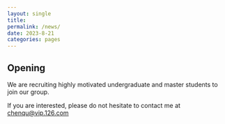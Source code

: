 ```yaml
---
layout: single
title: 
permalink: /news/
date: 2023-8-21
categories: pages
---
```

## Opening
We are recruiting highly motivated undergraduate and master students to join our group.

If you are interested, please do not hesitate to contact me at chenqu@vip.126.com
